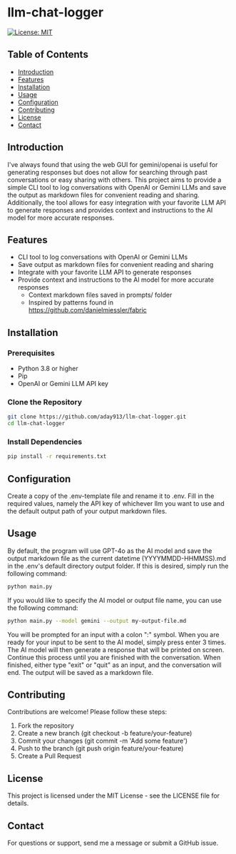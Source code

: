 # llm-chat-logger

[![License: MIT](https://img.shields.io/badge/License-MIT-yellow.svg)](https://opensource.org/licenses/MIT)

## Table of Contents

- [Introduction](#introduction)
- [Features](#features)
- [Installation](#installation)
- [Usage](#usage)
- [Configuration](#configuration)
- [Contributing](#contributing)
- [License](#license)
- [Contact](#contact)

## Introduction

I've always found that using the web GUI for gemini/openai is useful for generating responses but does not allow for searching through past conversations or easy sharing with others. This project aims to provide a simple CLI tool to log conversations with OpenAI or Gemini LLMs and save the output as markdown files for convenient reading and sharing. Additionally, the tool allows for easy integration with your favorite LLM API to generate responses and provides context and instructions to the AI model for more accurate responses.

## Features

- CLI tool to log conversations with OpenAI or Gemini LLMs
- Save output as markdown files for convenient reading and sharing
- Integrate with your favorite LLM API to generate responses
- Provide context and instructions to the AI model for more accurate responses
  - Context markdown files saved in prompts/ folder
  - Inspired by patterns found in https://github.com/danielmiessler/fabric

## Installation

### Prerequisites

- Python 3.8 or higher
- Pip
- OpenAI or Gemini LLM API key

### Clone the Repository

```bash
git clone https://github.com/aday913/llm-chat-logger.git
cd llm-chat-logger
```

### Install Dependencies

```bash
pip install -r requirements.txt
```

## Configuration

Create a copy of the .env-template file and rename it to .env. Fill in the required values, namely the API key of whichever llm you want to use and the default output path of your output markdown files.

## Usage

By default, the program will use GPT-4o as the AI model and save the output markdown file as the current datetime (YYYYMMDD-HHMMSS).md in the .env's default directory output folder. If this is desired, simply run the following command:
```bash
python main.py
```

If you would like to specify the AI model or output file name, you can use the following command:
```bash
python main.py --model gemini --output my-output-file.md
```

You will be prompted for an input with a colon ":" symbol. When you are ready for your input to be sent to the AI model, simply press enter 3 times. The AI model will then generate a response that will be printed on screen. Continue this process until you are finished with the conversation. When finished, either type "exit" or "quit" as an input, and the conversation will end. The output will be saved as a markdown file.

## Contributing

Contributions are welcome! Please follow these steps:

1. Fork the repository
2. Create a new branch (git checkout -b feature/your-feature)
3. Commit your changes (git commit -m 'Add some feature')
4. Push to the branch (git push origin feature/your-feature)
5. Create a Pull Request

## License

This project is licensed under the MIT License - see the LICENSE file for details.

## Contact

For questions or support, send me a message or submit a GitHub issue.
